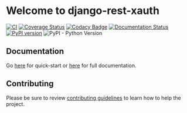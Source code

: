 # Welcome to django-rest-xauth

[![CI](https://github.com/ajharry69/django-rest-xauth/actions/workflows/django.yml/badge.svg)](https://github.com/ajharry69/django-rest-xauth/actions/workflows/django.yml)
[![Coverage Status](https://coveralls.io/repos/github/ajharry69/django-rest-xauth/badge.svg?branch=master)](https://coveralls.io/github/ajharry69/django-rest-xauth?branch=master)
[![Codacy Badge](https://app.codacy.com/project/badge/Grade/5c5b5dbbe3204b3bae605d6b81800d73)](https://www.codacy.com/manual/ajharry69/django-rest-xauth?utm_source=github.com&amp;utm_medium=referral&amp;utm_content=ajharry69/django-rest-xauth&amp;utm_campaign=Badge_Grade)
[![Documentation Status](https://readthedocs.org/projects/django-rest-xauth/badge/?version=latest)](https://django-rest-xauth.readthedocs.io/en/latest/?badge=latest)
[![PyPI version](https://badge.fury.io/py/django-rest-xauth.svg)](https://badge.fury.io/py/django-rest-xauth)
![PyPI - Python Version](https://img.shields.io/pypi/pyversions/django-rest-xauth)

## Documentation

Go [here](docs/index.md#quick-start) for quick-start or [here][documentation-url] for full documentation.

## Contributing

Please be sure to review [contributing guidelines](docs/about/contributing.md) to learn how to help the project.

[jwt-url]: https://jwt.io/

[django-customizing-user-model-url]: https://docs.djangoproject.com/en/dev/topics/auth/customizing/

[documentation-url]: https://django-rest-xauth.readthedocs.io/en/latest/
